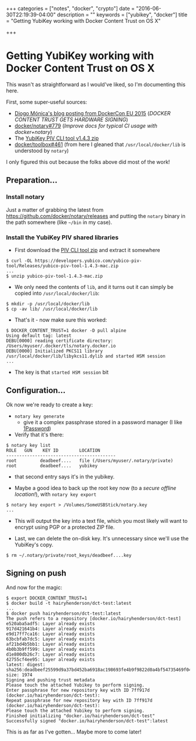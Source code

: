 +++
categories = ["notes", "docker", "crypto"]
date = "2016-06-30T22:19:39-04:00"
description = ""
keywords = ["yubikey", "docker"]
title = "Getting YubiKey working with Docker Content Trust on OS X"

+++

# Getting YubiKey working with Docker Content Trust on OS X

This wasn't as straightforward as I would've liked, so I'm documenting this here.

First, some super-useful sources:

- [Diogo Mónica's blog posting from DockerCon EU 2015][diogo-blog-dct] (_DOCKER CONTENT TRUST GETS HARDWARE SIGNING_)
- [docker/notary#779][notary-GH-779] (_Improve docs for typical CI usage with docker+notary_)
- The [YubiKey PIV CLI tool v1.4.3 zip][piv-tool-dl]
- [docker/toolbox#461][toolbox-GH-461] (from here I gleaned that
  `/usr/local/docker/lib` is understood by `notary`)

I only figured this out because the folks above did most of the work!

## Preparation...

### Install notary

Just a matter of grabbing the latest from https://github.com/docker/notary/releases
and putting the `notary` binary in the path somewhere (like `~/bin` in my case).

### Install the YubiKey PIV shared libraries

- First download the [PIV CLI tool zip][piv-tool-dl] and extract it somewhere
```console
$ curl -OL https://developers.yubico.com/yubico-piv-tool/Releases/yubico-piv-tool-1.4.3-mac.zip
...
$ unzip yubico-piv-tool-1.4.3-mac.zip
```

- We only need the contents of `lib`, and it turns out it can simply be copied
  into `/usr/local/docker/lib`:
```console
$ mkdir -p /usr/local/docker/lib
$ cp -av lib/ /usr/local/docker/lib
```

- That's it - now make sure this worked:
```console
$ DOCKER_CONTENT_TRUST=1 docker -D pull alpine
Using default tag: latest
DEBU[0000] reading certificate directory: /Users/myuser/.docker/tls/notary.docker.io
DEBU[0000] Initialized PKCS11 library /usr/local/docker/lib/libykcs11.dylib and started HSM session
...
```

- The key is that `started HSM session` bit

## Configuration...

Ok now we're ready to create a key:

- `notary key generate`
  - give it a complex passphrase stored in a password manager (I like
    [1Password](https://1password.com))
- Verify that it's there:
```console
$ notary key list
ROLE   GUN    KEY ID        LOCATION
------------------------------------------
root         deadbeef....   file (/Users/myuser/.notary/private)  
root         deadbeef....   yubikey    
```
  - that second entry says it's in the yubikey.

- Maybe a good idea to back up the root key now (to a _secure offline location!_), with `notary key export`
```console
$ notary key export > /Volumes/SomeUSBStick/notary.key
...
```
  - This will output the key into a text file, which you most likely will want to encrypt using PGP or a protected ZIP file. 

- Last, we can delete the on-disk key. It's unnecessary since we'll use the YubiKey's copy.
```console
$ rm ~/.notary/private/root_keys/deadbeef....key
```

## Signing on push

And now for the magic:

```console
$ export DOCKER_CONTENT_TRUST=1
$ docker build -t hairyhenderson/dct-test:latest
...
$ docker push hairyhenderson/dct-test:latest
The push refers to a repository [docker.io/hairyhenderson/dct-test]
e520aba5adf5: Layer already exists
917d421641b4: Layer already exists
e9d17ff7ca16: Layer already exists
63bcbfab7dc5: Layer already exists
af21bd4b5bb1: Layer already exists
4b0b3b9ff599: Layer already exists
d1e800db26c7: Layer already exists
42755cf4ee95: Layer already exists
latest: digest: sha256:deadbeef25599d9a37bd452ba6918ac198693fe4b9f9822d0a4bf54735469f04 size: 1974
Signing and pushing trust metadata
Please touch the attached Yubikey to perform signing.
Enter passphrase for new repository key with ID 7ff917d (docker.io/hairyhenderson/dct-test):
Repeat passphrase for new repository key with ID 7ff917d (docker.io/hairyhenderson/dct-test):
Please touch the attached Yubikey to perform signing.
Finished initializing "docker.io/hairyhenderson/dct-test"
Successfully signed "docker.io/hairyhenderson/dct-test":latest
```

This is as far as I've gotten... Maybe more to come later!

[diogo-blog-dct]: https://blog.docker.com/2015/11/docker-content-trust-yubikey/
[notary-GH-779]: https://github.com/docker/notary/issues/779
[piv-tool-dl]: https://developers.yubico.com/yubico-piv-tool/Releases/yubico-piv-tool-1.4.3-mac.zip
[toolbox-GH-461]: https://github.com/docker/toolbox/issues/461

